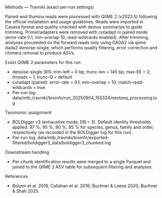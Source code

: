 Methods — Travniki (exact per-run settings)

Paired-end Illumina reads were processed with QIIME 2 (v2023.5) following the official installation and usage guidelines. Reads were imported in Casava format and quality-checked with demux summarize to guide trimming. Primer/adapters were removed with cutadapt in paired mode (error-rate 0.1, min-overlap 10, read-wildcards enabled). After trimming, analyses proceeded on the forward reads only using DADA2 via qiime dada2 denoise-single, which performs quality filtering, error correction and chimera removal to produce ASVs.

Exact QIIME 2 parameters for this run
- denoise-single (R1): trim-left = 0 bp; trunc-len = 145 bp; max-EE = 2; threads = 1; trunc-Q = default
- cutadapt (paired): error-rate = 0.1; min-overlap = 10; match-read-wildcards = true
- Per-run log: data/mtb_travniki/bioinfo/run_20250904_155334/nextseq_processing.log

Taxonomic assignment
- BOLDigger v3 (exhaustive mode; DB = 3). Default identity thresholds applied: 97 %, 95 %, 90 %, 85 % for species, genus, family and order, respectively (as recorded in the BOLDigger log for this run).
- Per-run log: data/mtb_travniki/bioinfo/exported-filtered/boldigger3_data/boldigger3_chunked.log

Downstream handling
- Per-chunk identification results were merged to a single Parquet and joined to the QIIME 2 ASV table for subsequent filtering and analyses.

References
- Bolyen et al. 2019; Callahan et al. 2016; Buchner & Leese 2020; Buchner & Shah 2025.

